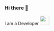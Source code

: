 ### Hi there 👋
I am a  Developer <img src="https://media.giphy.com/media/WUlplcMpOCEmTGBtBW/giphy.gif" width="30">
<!--
**vladimirfed/vladimirfed** is a ✨ _special_ ✨ repository because its `README.md` (this file) appears on your GitHub profile.

Here are some ideas to get you started:

- 🔭 I’m currently working on ...
- 🌱 I’m currently learning ...
- 👯 I’m looking to collaborate on ...
- 🤔 I’m looking for help with ...
- 💬 Ask me about ...
- 📫 How to reach me: ...
- 😄 Pronouns: ...
- ⚡ Fun fact: ...
-->
